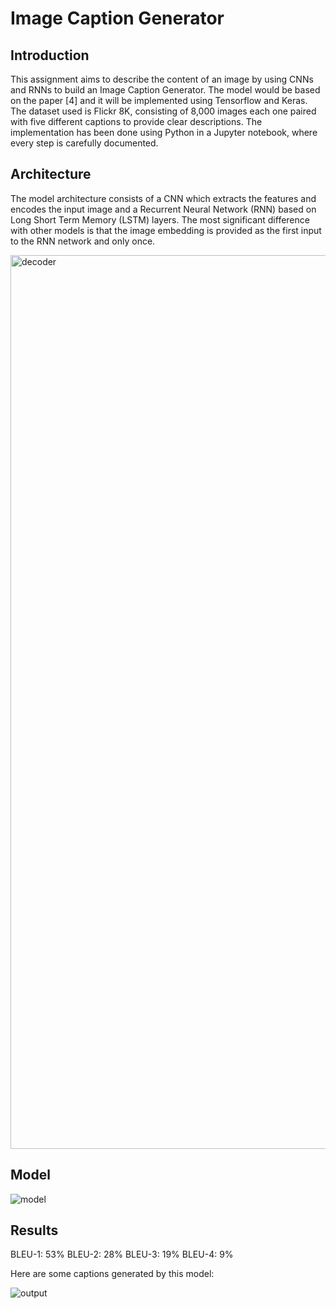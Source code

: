 # Image Caption Generator

## Introduction
This assignment aims to describe the content of an image by using CNNs and RNNs to build an Image Caption Generator. The model would be based on the paper [4] and it will be implemented using Tensorflow and Keras. The dataset used is Flickr 8K, consisting of 8,000 images each one paired with five different captions to provide clear descriptions. The implementation has been done using Python in a Jupyter notebook, where every step is carefully documented.

## Architecture
The model architecture consists of a CNN which extracts the features and encodes the input image and a Recurrent Neural Network (RNN) based on Long Short Term Memory (LSTM) layers. The most significant difference with other models is that the image embedding is provided as the first input to the RNN network and only once.

<img width="1430" alt="decoder" src="https://user-images.githubusercontent.com/117024021/211224924-f84e80e8-d8d3-4c07-be1a-0e868f7b2883.png">

## Model

![model](https://user-images.githubusercontent.com/117024021/211224971-6cfa9244-76db-4a01-80ae-f36351f5b83d.png)

## Results
BLEU-1:  53%
BLEU-2:  28%
BLEU-3:  19%
BLEU-4:  9%

Here are some captions generated by this model:

![output](https://user-images.githubusercontent.com/117024021/211225142-be039443-0b4f-48f3-aed3-f03eda121ef2.jpg)




